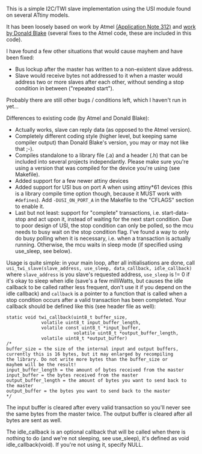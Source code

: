 This is a simple I2C/TWI slave implementation using
the USI module found on several ATtiny models.

It has been loosely based on work by Atmel [(Application
Note 312)](http://www.atmel.com/Images/doc2560.pdf) and [work by Donald Blake](http://codalyze.googlecode.com/svn-history/r294/cyz_rgb/trunk/usiTwi/) (several fixes to
the Atmel code, these are included in this code).

I have found a few other situations that would cause
mayhem and have been fixed:

 - Bus lockup after the master has written to a
	non-existent slave address.
 - Slave would receive bytes not addressed to it
	when a master would address two or more slaves
	after each other, without sending a stop
	condition in between ("repeated start").

Probably there are still other bugs / conditions left,
which I haven't run in yet...

Differences to existing code (by Atmel and Donald Blake):
 - Actually works, slave can reply data (as opposed to the
	Atmel version).
 - Completely different coding style (higher level, but
	keeping same compiler output) than Donald Blake's
	version, you may or may not like that ;-).
 - Compiles standalone to a library file (.a) and a header
	(.h) that can be included into several projects
	independantly. Please make sure you're using a version
	that was compiled for the device you're using (see Makefile).
 - Added support for a few newer attiny devices
 - Added support for USI bus on port A when using attiny*61
	devices (this is a library compile time option though,
	because it MUST work with `#defines`). Add `-DUSI_ON_PORT_A`
	in the Makefile to the "CFLAGS" section to enable it.
 - Last but not least: support for "complete" transactions,
 	i.e. start-data-stop and act upon it, instead of waiting
	for the next start condition. Due to poor design of
	USI, the stop condition can only be polled, so the mcu
	needs to busy wait on the stop condition flag. I've found
	a way to only do busy polling when it is necessary, i.e. 
	when a transaction is actually running. Otherwise,
	the mcu waits in sleep mode (if specified using use_sleep,
	see below).

Usage is quite simple: in your main loop, after all initialisations
are done, call `usi_twi_slave(slave_address, use_sleep, data_callback,
idle_callback)` where `slave_address` is you slave's requested address,
`use_sleep` is != 0 if it's okay to sleep when idle (save's a few
milliWatts, but causes the idle callback to be called rather less
frequent, don't use it if you depend on the idle callback) and `callback`
is a pointer to a function that is called when a stop condition occurs
after a valid transaction has been completed. Your callback should be
defined like this (see header file as well):

    static void twi_callback(uint8_t buffer_size,
			     volatile uint8_t input_buffer_length, 
			     volatile const uint8_t *input_buffer,
                             volatile uint8_t *output_buffer_length, 
			     volatile uint8_t *output_buffer)
    /*
    buffer_size = the size of the internal input and output buffers,
	currently this is 16 bytes, but it may enlarged by recompiling
	the library. Do not write more bytes than the buffer_size or
	mayhem will be the result!
    input_buffer_length = the amount of bytes received from the master
    input_buffer = the bytes received from the master
    output_buffer_length = the amount of bytes you want to send back to
	the master
    output_buffer = the bytes you want to send back to the master
    */

The input buffer is cleared after every valid transaction so you'll
never see the same bytes from the master twice. The output buffer
is cleared after all bytes are sent as well.

The idle_callback is an optional callback that will be called when
there is nothing to do (and we're not sleeping, see use_sleep),
it's defined as void idle_callback(void). If you're not using it,
specify NULL.
